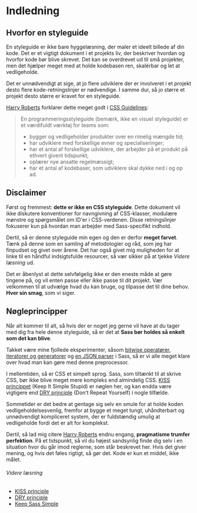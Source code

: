 
# Indledning

## Hvorfor en styleguide

En styleguide er ikke bare hyggelæsning, der maler et ideelt billede af din kode. Det er et vigtigt dokument i et projekts liv, der beskriver hvordan og hvorfor kode bør blive skrevet. Det kan se overdrevet ud til små projekter, men det hjælper meget med at holde kodebasen ren, skalérbar og let at vedligeholde.

Det er unnødvendigt at sige, at jo flere udviklere der er involveret i et projekt desto flere kode-retningslinjer er nødvendige. I samme dur, så jo større et projekt desto større er kravet for en styleguide.

[Harry Roberts](https://csswizardry.com) forklarer dette meget godt i [CSS Guidelines](https://cssguidelin.es/#the-importance-of-a-styleguide):

<blockquote>
  <p>En programmeringsstyleguide (bemærk, ikke en visuel styleguide) er et værdifuldt værktøj for teams som:</p>

  <ul>
    <li>bygger og vedligeholder produkter over en rimelig mængde tid;</li>
    <li>har udviklere med forskellige evner og specialiseringer;</li>
    <li>har et antal af forskellige udviklere, der arbejder på et produkt på ethvert givent tidspunkt;</li>
    <li>oplærer nye ansatte regelmæssigt;</li>
    <li>har et antal af kodebaser, som udviklere skal dykke ned i og op ad.</li>
  </ul>
</blockquote>

## Disclaimer

Først og fremmest: **dette er ikke en CSS styleguide**. Dette dokument vil ikke diskutere konventioner for navngivning af CSS-klasser, modulære mønstre og spørgsmålet om ID'er i CSS-verdenen. Disse retningslinjer fokuserer kun på hvordan man arbejder med Sass-specifikt indhold.

Dertil, så er denne styleguide min egen og den er derfor **meget farvet**. Tænk på denne som en samling af metodologier og råd, som jeg har finpudset og givet over årene. Det har også givet mig muligheden for at linke til en håndful indsigtsfulde resourcer, så vær sikker på at tjekke *Videre læsning* ud.

Det er åbenlyst at dette selvfølgelig ikke er den eneste måde at gøre tingene på, og vil enten passe eller ikke passe til dit projekt. Vær velkommen til at udvælge hvad du kan bruge, og tilpasse det til dine behov. **Hver sin smag**, som vi siger.

## Nøgleprincipper

Når alt kommer til alt, så hvis der er noget jeg gerne vil have at du tager med dig fra hele denne styleguide, så er det at **Sass bør holdes så enkelt som det kan blive**.

Takket være mine fjollede eksperimenter, såsom [bitwise operatører](https://github.com/HugoGiraudel/SassyBitwise), [iteratorer og generatorer](https://github.com/HugoGiraudel/SassyIteratorsGenerators) og [en JSON parser](https://github.com/HugoGiraudel/SassyJSON) i Sass, så er vi alle meget klare over hvad man kan gøre med denne preprocessor.

I mellemtiden, så er CSS et simpelt sprog. Sass, som tiltænkt til at skrive CSS, bør ikke blive meget mere kompleks end almindelig CSS. [KISS princippet](https://en.wikipedia.org/wiki/KISS_principle) (Keep It Simple Stupid) er nøglen her, og kan endda være vigtigere end [DRY principle](https://en.wikipedia.org/wiki/Don%27t_repeat_yourself) (Don’t Repeat Yourself) i nogle tilfælde.

Sommetider er det bedre at gentage sig selv en smule for at holde koden vedligeholdelsesvenlig, fremfor at bygge et meget tungt, uhåndterbart og unnødvendigt kompliceret system, der er fuldstændig umulig at vedligeholde fordi det er alt for komplekst.

Dertil, så lad mig citere [Harry Roberts](https://csswizardry.com) endnu engang, **pragmatisme trumfer perfektion**. På et tidspunkt, så vil du højest sandsynlig finde dig selv i en situation hvor du går imod reglerne, som står beskrevet her. Hvis det giver mening, og hvis det føles rigtigt, så gør det. Kode er kun et middel, ikke målet.

###### Videre læsning

* [KISS principle](https://en.wikipedia.org/wiki/KISS_principle)
* [DRY principle](https://en.wikipedia.org/wiki/Don%27t_repeat_yourself)
* [Keep Sass Simple](https://www.sitepoint.com/keep-sass-simple/)

